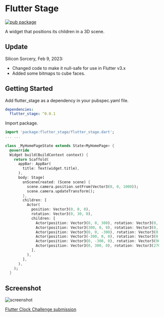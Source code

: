# Flutter Stage

[![pub package](https://img.shields.io/pub/v/flutter_stage.svg)](https://pub.dev/packages/flutter_stage)

A widget that positions its children in a 3D scene.

## Update

Silicon Sorcery, Feb 9, 2023:

* Changed code to make it null-safe for use in Flutter v3.x
* Added some bitmaps to cube faces.

## Getting Started

Add flutter_stage as a dependency in your pubspec.yaml file.

```yaml
dependencies:
  flutter_stage: ^0.0.1
```

Import package.

```dart
import 'package:flutter_stage/flutter_stage.dart';
... ...
  
class _MyHomePageState extends State<MyHomePage> {
  @override
  Widget build(BuildContext context) {
    return Scaffold(
      appBar: AppBar(
        title: Text(widget.title),
      ),
      body: Stage(
        onSceneCreated: (Scene scene) {
          scene.camera.position.setFrom(Vector3(0, 0, 1000));
          scene.camera.updateTransform();
        },
        children: [
          Actor(
            position: Vector3(0, 0, 0),
            rotation: Vector3(0, 30, 0),
            children: [
              Actor(position: Vector3(0, 0, 300), rotation: Vector3(0, 0, 0), width: 600, height: 600, widget: Container(color: Colors.red.withOpacity(0.5))),
              Actor(position: Vector3(300, 0, 0), rotation: Vector3(0, 90, 0), width: 600, height: 600, widget: Container(color: Colors.green.withOpacity(0.5))),
              Actor(position: Vector3(0, 0, -300), rotation: Vector3(0, 180, 0), width: 600, height: 600, widget: Container(color: Colors.blue.withOpacity(0.5))),
              Actor(position: Vector3(-300, 0, 0), rotation: Vector3(0, 270, 0), width: 600, height: 600, widget: Container(color: Colors.yellow.withOpacity(0.5))),
              Actor(position: Vector3(0, -300, 0), rotation: Vector3(90, 0, 0), width: 600, height: 600, widget: Container(color: Colors.pink.withOpacity(0.5))),
              Actor(position: Vector3(0, 300, 0), rotation: Vector3(270, 0, 0), width: 600, height: 600, widget: Container(color: Colors.white.withOpacity(0.5)))
            ],
          ),
        ],
      ),
    );
  }
```

## Screenshot

![screenshot](https://github.com/zesage/flutter_stage/raw/master/resource/screenshot.gif)

[Flutter Clock Challenge submission](https://github.com/zesage/flutter_clock/tree/master/block_clock)
